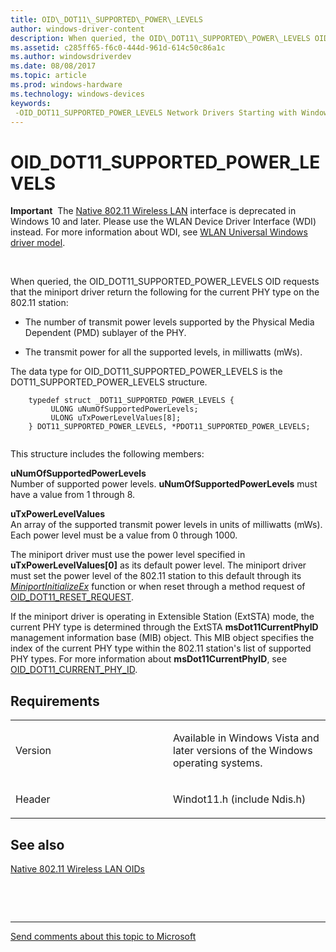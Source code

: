 ```yaml
---
title: OID\_DOT11\_SUPPORTED\_POWER\_LEVELS
author: windows-driver-content
description: When queried, the OID\_DOT11\_SUPPORTED\_POWER\_LEVELS OID requests that the miniport driver return the following for the current PHY type on the 802.11 station
ms.assetid: c285ff65-f6c0-444d-961d-614c50c86a1c
ms.author: windowsdriverdev
ms.date: 08/08/2017
ms.topic: article
ms.prod: windows-hardware
ms.technology: windows-devices
keywords: 
 -OID_DOT11_SUPPORTED_POWER_LEVELS Network Drivers Starting with Windows Vista
---
```


# OID\_DOT11\_SUPPORTED\_POWER\_LEVELS


**Important**  The [Native 802.11 Wireless LAN](https://msdn.microsoft.com/library/windows/hardware/ff560690) interface is deprecated in Windows 10 and later. Please use the WLAN Device Driver Interface (WDI) instead. For more information about WDI, see [WLAN Universal Windows driver model](https://msdn.microsoft.com/library/windows/hardware/dn897672).

 

When queried, the OID\_DOT11\_SUPPORTED\_POWER\_LEVELS OID requests that the miniport driver return the following for the current PHY type on the 802.11 station:

-   The number of transmit power levels supported by the Physical Media Dependent (PMD) sublayer of the PHY.

-   The transmit power for all the supported levels, in milliwatts (mWs).

The data type for OID\_DOT11\_SUPPORTED\_POWER\_LEVELS is the DOT11\_SUPPORTED\_POWER\_LEVELS structure.

```ManagedCPlusPlus
    typedef struct _DOT11_SUPPORTED_POWER_LEVELS {
         ULONG uNumOfSupportedPowerLevels;
         ULONG uTxPowerLevelValues[8];
    } DOT11_SUPPORTED_POWER_LEVELS, *PDOT11_SUPPORTED_POWER_LEVELS;
  
```

This structure includes the following members:

<a href="" id="unumofsupportedpowerlevels"></a>**uNumOfSupportedPowerLevels**  
Number of supported power levels. **uNumOfSupportedPowerLevels** must have a value from 1 through 8.

<a href="" id="utxpowerlevelvalues"></a>**uTxPowerLevelValues**  
An array of the supported transmit power levels in units of milliwatts (mWs). Each power level must be a value from 0 through 1000.

The miniport driver must use the power level specified in **uTxPowerLevelValues\[0\]** as its default power level. The miniport driver must set the power level of the 802.11 station to this default through its [*MiniportInitializeEx*](https://msdn.microsoft.com/library/windows/hardware/ff559389) function or when reset through a method request of [OID\_DOT11\_RESET\_REQUEST](oid-dot11-reset-request.md).

If the miniport driver is operating in Extensible Station (ExtSTA) mode, the current PHY type is determined through the ExtSTA **msDot11CurrentPhyID** management information base (MIB) object. This MIB object specifies the index of the current PHY type within the 802.11 station's list of supported PHY types. For more information about **msDot11CurrentPhyID**, see [OID\_DOT11\_CURRENT\_PHY\_ID](oid-dot11-current-phy-id.md).

Requirements
------------

<table>
<colgroup>
<col width="50%" />
<col width="50%" />
</colgroup>
<tbody>
<tr class="odd">
<td><p>Version</p></td>
<td><p>Available in Windows Vista and later versions of the Windows operating systems.</p></td>
</tr>
<tr class="even">
<td><p>Header</p></td>
<td>Windot11.h (include Ndis.h)</td>
</tr>
</tbody>
</table>

## See also


[Native 802.11 Wireless LAN OIDs](https://msdn.microsoft.com/library/windows/hardware/ff560691)

 

 


--------------------
[Send comments about this topic to Microsoft](mailto:wsddocfb@microsoft.com?subject=Documentation%20feedback%20%5Bnetvista\netvista%5D:%20OID_DOT11_SUPPORTED_POWER_LEVELS%20%20RELEASE:%20%288/8/2017%29&body=%0A%0APRIVACY%20STATEMENT%0A%0AWe%20use%20your%20feedback%20to%20improve%20the%20documentation.%20We%20don't%20use%20your%20email%20address%20for%20any%20other%20purpose,%20and%20we'll%20remove%20your%20email%20address%20from%20our%20system%20after%20the%20issue%20that%20you're%20reporting%20is%20fixed.%20While%20we're%20working%20to%20fix%20this%20issue,%20we%20might%20send%20you%20an%20email%20message%20to%20ask%20for%20more%20info.%20Later,%20we%20might%20also%20send%20you%20an%20email%20message%20to%20let%20you%20know%20that%20we've%20addressed%20your%20feedback.%0A%0AFor%20more%20info%20about%20Microsoft's%20privacy%20policy,%20see%20http://privacy.microsoft.com/default.aspx. "Send comments about this topic to Microsoft")


